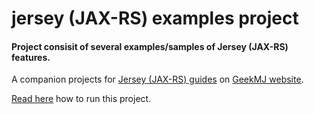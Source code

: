 # jersey (JAX-RS) examples project
#### Project consisit of several examples/samples of Jersey (JAX-RS) features.

A companion projects for [Jersey (JAX-RS) guides](http://www.geekmj.in/guides/jersey-restful-web-services-development-guides-196/) on [GeekMJ website](www.geekmj.in).

[Read here](http://www.geekmj.in/jersey/jersey-spring-boot-quick-starter-guide-198/) how to run this project.
